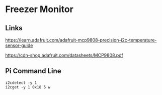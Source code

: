 # Freezer Monitor


## Links

https://learn.adafruit.com/adafruit-mcp9808-precision-i2c-temperature-sensor-guide

https://cdn-shop.adafruit.com/datasheets/MCP9808.pdf

## Pi Command Line

```
i2cdetect -y 1
i2cget -y 1 0x18 5 w
```
